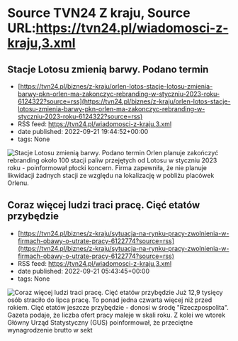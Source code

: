 # Source TVN24 Z kraju, Source URL:https://tvn24.pl/wiadomosci-z-kraju,3.xml

## Stacje Lotosu zmienią barwy. Podano termin
 - [https://tvn24.pl/biznes/z-kraju/orlen-lotos-stacje-lotosu-zmienia-barwy-pkn-orlen-ma-zakonczyc-rebranding-w-styczniu-2023-roku-6124322?source=rss](https://tvn24.pl/biznes/z-kraju/orlen-lotos-stacje-lotosu-zmienia-barwy-pkn-orlen-ma-zakonczyc-rebranding-w-styczniu-2023-roku-6124322?source=rss)
 - RSS feed: https://tvn24.pl/wiadomosci-z-kraju,3.xml
 - date published: 2022-09-21 19:44:52+00:00
 - tags: None

<img alt="Stacje Lotosu zmienią barwy. Podano termin" src="https://tvn24.pl/najnowsze/cdn-zdjecie-hk2tf4-lotos-shutterstock2121919499-5770130/alternates/LANDSCAPE_1280" />
    Orlen planuje zakończyć rebranding około 100 stacji paliw przejętych od Lotosu w styczniu 2023 roku - poinformował płocki koncern. Firma zapewniła, że nie planuje likwidacji żadnych stacji ze względu na lokalizację w pobliżu placówek Orlenu.

## Coraz więcej ludzi traci pracę. Cięć etatów przybędzie
 - [https://tvn24.pl/biznes/z-kraju/sytuacja-na-rynku-pracy-zwolnienia-w-firmach-obawy-o-utrate-pracy-6122774?source=rss](https://tvn24.pl/biznes/z-kraju/sytuacja-na-rynku-pracy-zwolnienia-w-firmach-obawy-o-utrate-pracy-6122774?source=rss)
 - RSS feed: https://tvn24.pl/wiadomosci-z-kraju,3.xml
 - date published: 2022-09-21 05:43:45+00:00
 - tags: None

<img alt="Coraz więcej ludzi traci pracę. Cięć etatów przybędzie" src="https://tvn24.pl/najnowsze/cdn-zdjecie-jn1ndh-pap2022040131f-1-6122809/alternates/LANDSCAPE_1280" />
    Już 12,9 tysięcy osób straciło do lipca pracę. To ponad jedna czwarta więcej niż przed rokiem. Cięć etatów jeszcze przybędzie - donosi w środę "Rzeczpospolita". Gazeta podaje, że liczba ofert pracy maleje w skali roku. Z kolei we wtorek Główny Urząd Statystyczny (GUS) poinformował, że przeciętne wynagrodzenie brutto w sekt
